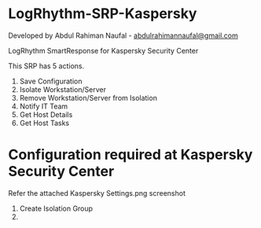 # LogRhythm-SRP-Kaspersky

Developed by Abdul Rahiman Naufal - abdulrahimannaufal@gmail.com

LogRhythm SmartResponse for Kaspersky Security Center

This SRP has 5 actions.

1. Save Configuration
2. Isolate Workstation/Server
3. Remove Workstation/Server from Isolation
4. Notify IT Team
5. Get Host Details
6. Get Host Tasks

# Configuration required at Kaspersky Security Center

Refer the attached Kaspersky Settings.png screenshot

1. Create Isolation Group
2. 
